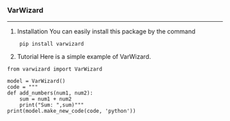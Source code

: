 ### VarWizard
***
1. Installation
You can easily install this package by the command
```
    pip install varwizard
```
2. Tutorial
Here is a simple example of VarWizard.
```
from varwizard import VarWizard

model = VarWizard()
code = """
def add_numbers(num1, num2):
    sum = num1 + num2
    print("Sum: ",sum)"""
print(model.make_new_code(code, 'python'))
```